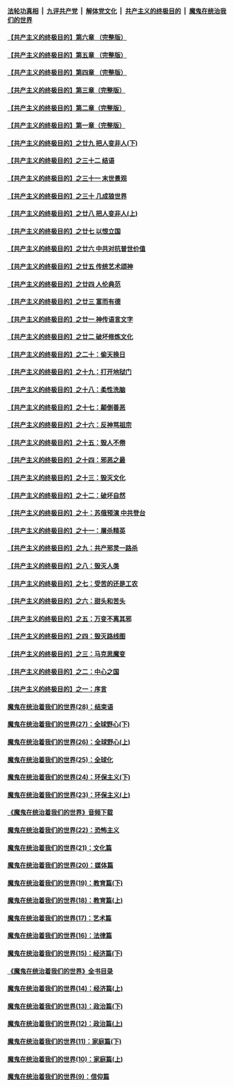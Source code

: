 ####  [法轮功真相](../../../../basic/blob/master/README.md?t=08230852) &nbsp;|&nbsp; [九评共产党](../../../../9ping.md/blob/master/README.md?t=08230852) &nbsp;|&nbsp; [解体党文化](../../../../jtdwh.md/blob/master/README.md?t=08230852)  &nbsp;|&nbsp; [共产主义的终极目的](../../../../gczydzjmd.md/blob/master/README.md?t=08230852) &nbsp;|&nbsp; [魔鬼在统治我们的世界](../../../../mgztzwmdsj.md/blob/master/README.md?t=08230852) 

#### [【共产主义的终极目的】第六章 （完整版）](../pages/nsc422/n11428913.md?t=08230852) 

#### [【共产主义的终极目的】第五章 （完整版）](../pages/nsc422/n11428912.md?t=08230852) 

#### [【共产主义的终极目的】第四章 （完整版）](../pages/nsc422/n11428907.md?t=08230852) 

#### [【共产主义的终极目的】第三章（完整版）](../pages/nsc422/n11428848.md?t=08230852) 

#### [【共产主义的终极目的】第二章（完整版）](../pages/nsc422/n11428831.md?t=08230852) 

#### [【共产主义的终极目的】第一章（完整版）](../pages/nsc422/n11417651.md?t=08230852) 

#### [【共产主义的终极目的】之廿九 把人变非人(下)](../pages/nsc422/n11344140.md?t=08230852) 

#### [【共产主义的终极目的】之三十二 结语](../pages/nsc422/n11360535.md?t=08230852) 

#### [【共产主义的终极目的】之三十一 末世景观](../pages/nsc422/n11351129.md?t=08230852) 

#### [【共产主义的终极目的】之三十 几成狼世界](../pages/nsc422/n11348280.md?t=08230852) 

#### [【共产主义的终极目的】之廿八 把人变非人(上)](../pages/nsc422/n11340492.md?t=08230852) 

#### [【共产主义的终极目的】之廿七 以恨立国](../pages/nsc422/n11336944.md?t=08230852) 

#### [【共产主义的终极目的】之廿六 中共对抗普世价值](../pages/nsc422/n11324785.md?t=08230852) 

#### [【共产主义的终极目的】之廿五 传统艺术颂神](../pages/nsc422/n11296396.md?t=08230852) 

#### [【共产主义的终极目的】之廿四 人伦典范](../pages/nsc422/n11296397.md?t=08230852) 

#### [【共产主义的终极目的】之廿三 富而有德](../pages/nsc422/n11283598.md?t=08230852) 

#### [【共产主义的终极目的】之廿一 神传语言文字](../pages/nsc422/n11263265.md?t=08230852) 

#### [【共产主义的终极目的】之廿二 破坏修炼文化](../pages/nsc422/n11245728.md?t=08230852) 

#### [【共产主义的终极目的】之二十：偷天换日](../pages/nsc422/n11238846.md?t=08230852) 

#### [【共产主义的终极目的】之十九：打开地狱门](../pages/nsc422/n11206376.md?t=08230852) 

#### [【共产主义的终极目的】之十八：柔性洗脑](../pages/nsc422/n11199994.md?t=08230852) 

#### [【共产主义的终极目的】之十七：颠倒善恶](../pages/nsc422/n11179782.md?t=08230852) 

#### [【共产主义的终极目的】之十六：反神骂祖宗](../pages/nsc422/n11166798.md?t=08230852) 

#### [【共产主义的终极目的】之十五：毁人不倦](../pages/nsc422/n11166792.md?t=08230852) 

#### [【共产主义的终极目的】之十四：邪恶之最](../pages/nsc422/n11150249.md?t=08230852) 

#### [【共产主义的终极目的】之十三：毁灭文化](../pages/nsc422/n11135227.md?t=08230852) 

#### [【共产主义的终极目的】之十二：破坏自然](../pages/nsc422/n11135214.md?t=08230852) 

#### [【共产主义的终极目的】之十：苏俄预演 中共登台](../pages/nsc422/n11118424.md?t=08230852) 

#### [【共产主义的终极目的】之十一：屠杀精英](../pages/nsc422/n11118442.md?t=08230852) 

#### [【共产主义的终极目的】之九：共产邪灵一路杀](../pages/nsc422/n11114139.md?t=08230852) 

#### [【共产主义的终极目的】之八：毁灭人类](../pages/nsc422/n11108503.md?t=08230852) 

#### [【共产主义的终极目的】之七：受苦的还是工农](../pages/nsc422/n11101809.md?t=08230852) 

#### [【共产主义的终极目的】之六：甜头和苦头](../pages/nsc422/n11096971.md?t=08230852) 

#### [【共产主义的终极目的】之五：万变不离其邪](../pages/nsc422/n11091285.md?t=08230852) 

#### [【共产主义的终极目的】之四：毁灭路线图](../pages/nsc422/n11086284.md?t=08230852) 

#### [【共产主义的终极目的】之三：马克思魔变](../pages/nsc422/n11061941.md?t=08230852) 

#### [【共产主义的终极目的】之二：中心之国](../pages/nsc422/n11047728.md?t=08230852) 

#### [【共产主义的终极目的】之一：序言](../pages/nsc422/n11086077.md?t=08230852) 

#### [魔鬼在统治着我们的世界(28)：结束语](../pages/nsc422/n10936246.md?t=08230852) 

#### [魔鬼在统治着我们的世界(27)：全球野心(下)](../pages/nsc422/n10928319.md?t=08230852) 

#### [魔鬼在统治着我们的世界(26)：全球野心(上)](../pages/nsc422/n10900318.md?t=08230852) 

#### [魔鬼在统治着我们的世界(25)：全球化](../pages/nsc422/n10788205.md?t=08230852) 

#### [魔鬼在统治着我们的世界(24)：环保主义(下)](../pages/nsc422/n10695307.md?t=08230852) 

#### [魔鬼在统治着我们的世界(23)：环保主义(上)](../pages/nsc422/n10688613.md?t=08230852) 

#### [《魔鬼在统治着我们的世界》音频下载](../pages/nsc422/n10635553.md?t=08230852) 

#### [魔鬼在统治着我们的世界(22)：恐怖主义](../pages/nsc422/n10614727.md?t=08230852) 

#### [魔鬼在统治着我们的世界(21)：文化篇](../pages/nsc422/n10597706.md?t=08230852) 

#### [魔鬼在统治着我们的世界(20)：媒体篇](../pages/nsc422/n10586579.md?t=08230852) 

#### [魔鬼在统治着我们的世界(19)：教育篇(下)](../pages/nsc422/n10564808.md?t=08230852) 

#### [魔鬼在统治着我们的世界(18)：教育篇(上)](../pages/nsc422/n10526970.md?t=08230852) 

#### [魔鬼在统治着我们的世界(17)：艺术篇](../pages/nsc422/n10499093.md?t=08230852) 

#### [魔鬼在统治着我们的世界(16)：法律篇](../pages/nsc422/n10485969.md?t=08230852) 

#### [魔鬼在统治着我们的世界(15)：经济篇(下)](../pages/nsc422/n10469975.md?t=08230852) 

#### [《魔鬼在统治着我们的世界》全书目录](../pages/nsc422/n10464261.md?t=08230852) 

#### [魔鬼在统治着我们的世界(14)：经济篇(上)](../pages/nsc422/n10457370.md?t=08230852) 

#### [魔鬼在统治着我们的世界(13)：政治篇(下)](../pages/nsc422/n10448270.md?t=08230852) 

#### [魔鬼在统治着我们的世界(12)：政治篇(上)](../pages/nsc422/n10444576.md?t=08230852) 

#### [魔鬼在统治着我们的世界(11)：家庭篇(下)](../pages/nsc422/n10440961.md?t=08230852) 

#### [魔鬼在统治着我们的世界(10)：家庭篇(上)](../pages/nsc422/n10435448.md?t=08230852) 

#### [魔鬼在统治着我们的世界(9)：信仰篇](../pages/nsc422/n10432159.md?t=08230852) 

